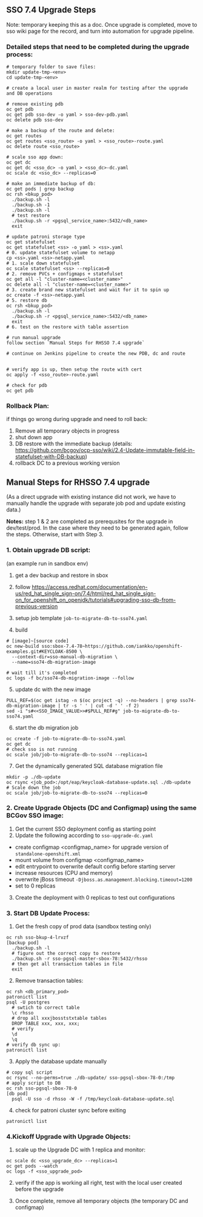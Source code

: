 ## SSO 7.4 Upgrade Steps
Note: temporary keeping this as a doc. Once upgrade is completed, move to sso wiki page for the record, and turn into automation for upgrade pipeline.

### Detailed steps that need to be completed during the upgrade process:
```shell
# temporary folder to save files:
mkdir update-tmp-<env>
cd update-tmp-<env>

# create a local user in master realm for testing after the upgrade and DB operations

# remove existing pdb
oc get pdb
oc get pdb sso-dev -o yaml > sso-dev-pdb.yaml
oc delete pdb sso-dev

# make a backup of the route and delete:
oc get routes
oc get routes <sso_route> -o yaml > <sso_route>-route.yaml
oc delete route <sso_route>

# scale sso app down:
oc get dc
oc get dc <sso_dc> -o yaml > <sso_dc>-dc.yaml
oc scale dc <sso_dc> --replicas=0

# make an immediate backup of db:
oc get pods | grep backup
oc rsh <bkup_pod>
  ./backup.sh -l
  ./backup.sh -1
  ./backup.sh -l
  # test restore
  ./backup.sh -r <pgsql_service_name>:5432/<db_name>
  exit

# update patroni storage type
oc get statefulset
oc get statefulset <ss> -o yaml > <ss>.yaml
# 0. update statefulset volume to netapp
cp <ss>.yaml <ss>-netapp.yaml
# 1. scale down statefulset
oc scale statefulset <ss> --replicas=0
# 2. remove PVCs + configmaps + statefulset
oc get all -l "cluster-name=<cluster_name>"
oc delete all -l "cluster-name=<cluster_name>"
# 3. create brand new statefulset and wait for it to spin up
oc create -f <ss>-netapp.yaml
# 5. restore db
oc rsh <bkup_pod>
  ./backup.sh -l
  ./backup.sh -r <pgsql_service_name>:5432/<db_name>
  exit
# 6. test on the restore with table assertion

# run manual upgrade
follow section `Manual Steps for RHSSO 7.4 upgrade`

# continue on Jenkins pipeline to create the new PDB, dc and route


# verify app is up, then setup the route with cert
oc apply -f <sso_route>-route.yaml

# check for pdb
oc get pdb
```

### Rollback Plan:
if things go wrong during upgrade and need to roll back:
1. Remove all temporary objects in progress
2. shut down app
3. DB restore with the immediate backup (details: https://github.com/bcgov/ocp-sso/wiki/2.4-Update-immutable-field-in-statefulset-with-DB-backup)
4. rollback DC to a previous working version


## Manual Steps for RHSSO 7.4 upgrade
(As a direct upgrade with existing instance did not work, we have to manually handle the upgrade with separate job pod and update existing data.)

**Notes:** step 1 & 2 are completed as prerequsites for the upgrade in dev/test/prod. In the case where they need to be generated again, follow the steps. Otherwise, start with Step 3.


### 1. Obtain upgrade DB script:
(an example run in sandbox env)
1. get a dev backup and restore in sbox
2. follow https://access.redhat.com/documentation/en-us/red_hat_single_sign-on/7.4/html/red_hat_single_sign-on_for_openshift_on_openjdk/tutorials#upgrading-sso-db-from-previous-version

3. setup job template `job-to-migrate-db-to-sso74.yaml`
4. build
```shell
# [image]~[source code]
oc new-build sso:sbox-7.4-78~https://github.com/iankko/openshift-examples.git#KEYCLOAK-8500 \
  --context-dir=sso-manual-db-migration \
  --name=sso74-db-migration-image

# wait till it's completed
oc logs -f bc/sso74-db-migration-image --follow
```

5. update dc with the new image
```shell
PULL_REF=$(oc get istag -n $(oc project -q) --no-headers | grep sso74-db-migration-image | tr -s ' ' | cut -d ' ' -f 2)
sed -i "s#<<SSO_IMAGE_VALUE>>#$PULL_REF#g" job-to-migrate-db-to-sso74.yaml
```

6. start the db migration job
```shell
oc create -f job-to-migrate-db-to-sso74.yaml
oc get dc
# check sso is not running
oc scale job/job-to-migrate-db-to-sso74 --replicas=1
```

7. Get the dynamically generated SQL database migration file
```shell
mkdir -p ./db-update
oc rsync <job_pod>:/opt/eap/keycloak-database-update.sql ./db-update
# Scale down the job
oc scale job/job-to-migrate-db-to-sso74 --replicas=0
```


### 2. Create Upgrade Objects (DC and Configmap) using the same BCGov SSO image:
1. Get the current SSO deployment config as starting point
2. Update the following according to `sso-upgrade-dc.yaml`
  - create configmap <configmap_name> for upgrade version of `standalone-openshift.xml`
  - mount volume from configmap <configmap_name>
  - edit entrypoint to overwrite default config before starting server
  - increase resources (CPU and memory)
  - overwrite jBoss timeout `-Djboss.as.management.blocking.timeout=1200`
  - set to 0 replicas
3. Create the deployment with 0 replicas to test out configurations


### 3. Start DB Update Process:
1. Get the fresh copy of prod data (sandbox testing only)
```shell
oc rsh sso-bkup-4-lrvzf
[backup pod]
  ./backup.sh -l
  # figure out the correct copy to restore
  ./backup.sh -r sso-pgsql-master-sbox-78:5432/rhsso
  # then get all transaction tables in file
  exit
```

2. Remove transaction tables:
```shell
oc rsh <db_primary_pod>
patronictl list
psql -U postgres
  # swtich to correct table
  \c rhsso
  # drop all xxxjbosststxtable tables
  DROP TABLE xxx, xxx, xxx;
  # verify
  \d
  \q
# verify db sync up:
patronictl list
```

3. Apply the database update manually
```shell
# copy sql script
oc rsync --no-perms=true ./db-update/ sso-pgsql-sbox-78-0:/tmp
# apply script to DB
oc rsh sso-pgsql-sbox-78-0
[db pod]
  psql -U sso -d rhsso -W -f /tmp/keycloak-database-update.sql
```

4. check for patroni cluster sync before exiting
```shell
patronictl list
```

### 4.Kickoff Upgrade with Upgrade Objects:
1. scale up the Upgrade DC with 1 replica and monitor:
```shell
oc scale dc <sso_upgrade_dc> --replicas=1
oc get pods --watch
oc logs -f <sso_upgrade_pod>
```

2. verify if the app is working all right, test with the local user created before the upgrade

3. Once complete, remove all temporary objects (the temporary DC and configmap)
